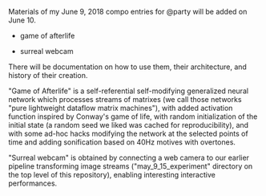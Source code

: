 Materials of my June 9, 2018 compo entries for @party will be added on June 10.

* game of afterlife

* surreal webcam

There will be documentation on how to use them, their architecture, and history of their creation.

"Game of Afterlife" is a self-referential self-modifying generalized neural network which processes streams of matrixes (we call those networks "pure lightweight dataflow matrix machines"), with added activation function inspired by Conway's game of life, with random initialization of the initial state (a random seed we liked was cached for reproducibility), and with some ad-hoc hacks modifying the network at the selected points of time and adding sonification based on 40Hz motives with overtones.

"Surreal webcam" is obtained by connecting a web camera to our earlier pipeline transforming image streams ("may_9_15_experiment" directory on the top level of this repository), enabling interesting interactive performances.

